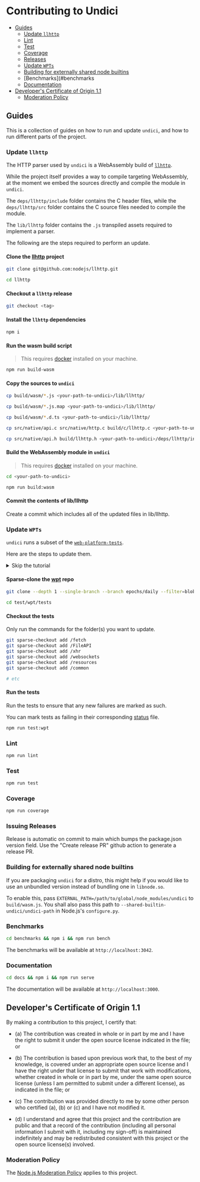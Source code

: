 # Contributing to Undici

* [Guides](#guides)
  * [Update `llhttp`](#update-llhttp)
  * [Lint](#lint)
  * [Test](#test)
  * [Coverage](#coverage)
  * [Releases](#releases)
  * [Update `WPTs`](#update-wpts)
  * [Building for externally shared node builtins](#external-builds)
  *  [Benchmarks](#benchmarks
  *  [Documentation](#documentation)
* [Developer's Certificate of Origin 1.1](#developers-certificate-of-origin)
  * [Moderation Policy](#moderation-policy)

<a id="guides"></a>
## Guides

This is a collection of guides on how to run and update `undici`, and how to run different parts of the project.

<a id="update-llhttp"></a>
### Update `llhttp`

The HTTP parser used by `undici` is a WebAssembly build of [`llhttp`](https://github.com/nodejs/llhttp).

While the project itself provides a way to compile targeting WebAssembly, at the moment we embed the sources
directly and compile the module in `undici`.

The `deps/llhttp/include` folder contains the C header files, while the `deps/llhttp/src` folder contains
the C source files needed to compile the module.

The `lib/llhttp` folder contains the `.js` transpiled assets required to implement a parser.

The following are the steps required to perform an update.

#### Clone the [llhttp](https://github.com/nodejs/llhttp) project

```bash
git clone git@github.com:nodejs/llhttp.git

cd llhttp
```

#### Checkout a `llhttp` release

```bash
git checkout <tag>
```

#### Install the `llhttp` dependencies

```bash
npm i
```

#### Run the wasm build script

> This requires [docker](https://www.docker.com/) installed on your machine.

```bash
npm run build-wasm
```

#### Copy the sources to `undici`

```bash
cp build/wasm/*.js <your-path-to-undici>/lib/llhttp/

cp build/wasm/*.js.map <your-path-to-undici>/lib/llhttp/

cp build/wasm/*.d.ts <your-path-to-undici>/lib/llhttp/

cp src/native/api.c src/native/http.c build/c/llhttp.c <your-path-to-undici>/deps/llhttp/src/

cp src/native/api.h build/llhttp.h <your-path-to-undici>/deps/llhttp/include/
```

#### Build the WebAssembly module in `undici`

> This requires [docker](https://www.docker.com/) installed on your machine.

```bash
cd <your-path-to-undici>

npm run build:wasm
```

#### Commit the contents of lib/llhttp

Create a commit which includes all of the updated files in lib/llhttp.

<a id="update-wpts"></a>
### Update `WPTs`

`undici` runs a subset of the [`web-platform-tests`](https://github.com/web-platform-tests/wpt).

Here are the steps to update them.

<details>
<summary>Skip the tutorial</summary>

```bash
git clone --depth 1 --single-branch --branch epochs/daily --filter=blob:none --sparse https://github.com/web-platform-tests/wpt.git test/wpt/tests
cd test/wpt/tests

git sparse-checkout add /resources
git sparse-checkout add /interfaces
git sparse-checkout add /common
git sparse-checkout add /fetch
git sparse-checkout add /FileAPI
git sparse-checkout add /xhr
git sparse-checkout add /websockets
git sparse-checkout add /mimesniff
git sparse-checkout add /storage
git sparse-checkout add /service-workers
git sparse-checkout add /eventsource
```

</details>

#### Sparse-clone the [wpt](https://github.com/web-platform-tests/wpt) repo

```bash
git clone --depth 1 --single-branch --branch epochs/daily --filter=blob:none --sparse https://github.com/web-platform-tests/wpt.git test/wpt/tests

cd test/wpt/tests

```

#### Checkout the tests

Only run the commands for the folder(s) you want to update.

```bash
git sparse-checkout add /fetch
git sparse-checkout add /FileAPI
git sparse-checkout add /xhr
git sparse-checkout add /websockets
git sparse-checkout add /resources
git sparse-checkout add /common

# etc
```

#### Run the tests

Run the tests to ensure that any new failures are marked as such.

You can mark tests as failing in their corresponding [status](./test/wpt/status) file.

```bash
npm run test:wpt
```

<a id="lint"></a>
### Lint

```bash
npm run lint
```

<a id="test"></a>
### Test

```bash
npm run test
```

<a id="coverage"></a>
### Coverage

```bash
npm run coverage
```

<a id="releases"></a>
### Issuing Releases

Release is automatic on commit to main which bumps the package.json version field.
Use the "Create release PR" github action to generate a release PR.

<a id="external-builds"></a>
### Building for externally shared node builtins

If you are packaging `undici` for a distro, this might help if you would like to use
an unbundled version instead of bundling one in `libnode.so`.

To enable this, pass `EXTERNAL_PATH=/path/to/global/node_modules/undici` to `build/wasm.js`.
You shall also pass this path to `--shared-builtin-undici/undici-path` in Node.js's `configure.py`.

<a id="benchmarks"></a>
### Benchmarks

```bash
cd benchmarks && npm i && npm run bench
```

The benchmarks will be available at `http://localhost:3042`.

<a id="documentation"></a>
### Documentation

```bash
cd docs && npm i && npm run serve
```

The documentation will be available at `http://localhost:3000`.

<a id="developers-certificate-of-origin"></a>
## Developer's Certificate of Origin 1.1

By making a contribution to this project, I certify that:

* (a) The contribution was created in whole or in part by me and I
  have the right to submit it under the open source license
  indicated in the file; or

* (b) The contribution is based upon previous work that, to the best
  of my knowledge, is covered under an appropriate open source
  license and I have the right under that license to submit that
  work with modifications, whether created in whole or in part
  by me, under the same open source license (unless I am
  permitted to submit under a different license), as indicated
  in the file; or

* (c) The contribution was provided directly to me by some other
  person who certified (a), (b) or (c) and I have not modified
  it.

* (d) I understand and agree that this project and the contribution
  are public and that a record of the contribution (including all
  personal information I submit with it, including my sign-off) is
  maintained indefinitely and may be redistributed consistent with
  this project or the open source license(s) involved.

<a id="moderation-policy"></a>
### Moderation Policy

The [Node.js Moderation Policy] applies to this project.

[Node.js Moderation Policy]: https://github.com/nodejs/admin/blob/main/Moderation-Policy.md
